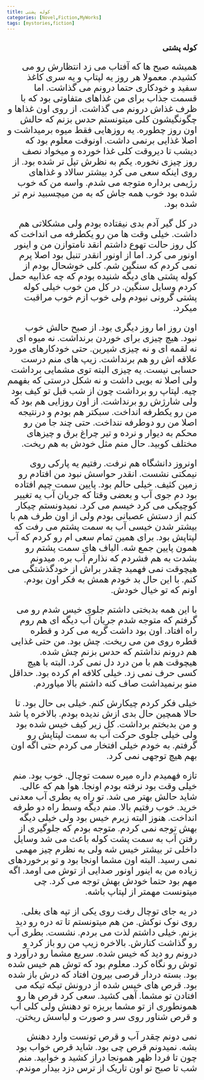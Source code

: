```yaml
---
title: کوله پشتی
categories: [Novel,Fiction,MyWorks]
tags: [mystories,fiction]
---
```


<style type="text/css"> 
@font-face { font-family: 'Roya'; src: url('../../roya.ttf'); } 
p { font-family: Roya; direction: rtl; font-size:24px; } 
ul {direction:rtl;}
h2 {direction:rtl;}
</style> 

## کوله پشتی


همیشه صبح ها که آفتاب می زد انتظارش رو می کشیدم. معمولا هر روز یه لپتاپ و یه سری کاغذ سفید و خودکاری حتما درونم می گذاشت. اما قسمت جذاب برای من غذاهای متفاوتی بود که با ظرف غذاش درونم می گذاشت. از روی اون غذاها و چگونگیشون کلی ميتونستم حدس بزنم که حالش اون روز چطوره. یه روزهایی فقط میوه برمیداشت و اصلا غذایی برنمی داشت. اونوقت معلوم بود که دیشب تا دیروقت کلی غذا خورده و میخواد نصف روز چیزی نخوره. یکم به نظرش تپل تر شده بود. از روی اینکه سعی می کرد بیشتر سالاد و غذاهای رژیمی برداره متوجه می شدم. واسه من که خوب شده بود خوب همه جاش که به من میچسبید نرم تر شده بود. 

در کل گیر آدم بدی نیفتاده بودم ولی مشکلاتی هم داشت. خیلی وقت ها من رو یکطرفه می انداخت که کل روز حالت تهوع داشتم انقد نامتوازن من و اینور اونور می کرد. اما از اونور انقدر تنبل بود اصلا پرم نمی کردم که سنگین شم. کلی خوشحال بودم از کوله پشتی های دیگه شنیده بودم که چه عذابیه حمل کردم وسایل سنگین. در کل من خوب خیلی کوله پشتی گرونی نبودم ولی خوب ازم خوب مراقبت میکرد. 

اون روز اما روز دیگری بود. از صبح حالش خوب نبود. هیچ چیزی برای خوردن برنداشت. نه میوه ای نه لقمه ای و نه چیزی شیرین. حتی خودکارهای مورد علاقه اش رو هم برنداشت. زیپ های منم درست حسابی نیست. یه چیزی البته توی مشمایی برداشت ولی اصلا نه بویی داشت و نه شکل درستی که بفهمم چیه. لپتاپ رو برداشت چون از شب قبل تو کیف بود ولی شارژش رو برنداشت. از اون روزایی هم بود که من رو یکطرفه انداخت. سبکتر هم بودم و درنتیجه اصلا من رو دوطرفه ننداخت. حتی چند جا من رو محکم به دیوار و نرده و تیر چراغ برق و چیزهای مختلف کوبید. حال منم مثل خودش به هم ریخت. 

اونروز دانشگاه هم نرفت. رفتیم یه پارکی روی نیمکتی نشست. انقدر حواسش نبود من افتادم رو زمین کثیف. خیلی حالم بود. پایین سمت چپم افتاده بود دم جوی آب و بعضی وقتا که جریان آب یه تغییر کوچیکی می کرد خیسم می کرد. نمیدونستم چیکار کنم از دستش عصبانی بودم ولی از اون طرف هم با بیشتر شدن خیسی آب به سمت پشتم می رفت که لپتاپش بود. برای همین تمام سعی ام رو کردم که آب همون پایین جمع شه. الیاف های سمت پشتم رو بشدت به هم فشردم که نذارم آب بره. میدونم هیچوقت نمی فهمید چقدر براش از خودگذشتگی می کنم. با این حال بد خودم همش به فکر اون بودم. اونم که تو خیال خودش.

با این همه بدبختی داشتم جلوی خیس شدم رو می گرفتم که متوجه شدم جریان آب دیگه ای هم روم راه افتاد. اون بود داشت گریه می کرد و قطره قطره روی من می ریخت. چش بود. من حتی غذایی هم درونم نداشتم که حدس بزنم چش شده. هیچوقت هم با من درد دل نمی کرد. البته با هیچ کسی حرف نمی زد. خیلی کلافه ام کرده بود. حداقل منو برنمیداشت صاف کنه داشتم بالا میاوردم. 

خیلی فکر کردم چیکارش کنم. خیلی بی حال بود. تا حالا همچین حال بدی ازش ندیده بودم. بالاخره پا شد و من بدبختم برداشت. کل زیر کیف خیس شده بود ولی خیلی جلوی حرکت آب به سمت لپتاپش رو گرفتم. به خودم خیلی افتخار می کردم حتی اگه اون بهم هیچ توجهی نمی کرد. 

تازه فهمیدم داره میره سمت توچال. خوب بود. منم خیلی وقت بود نرفته بودم اونجا. هوا هم که عالی. شاید حالش بهتر می شد. تو راه یه بطری آب معدنی خرید. خوب رفتیم بالا. منم دیگه وسط راه دو طرفه انداخت. هنوز البته زیرم خیس بود ولی خیلی دیگه بهش توجه نمی کردم. متوجه بودم که جلوگیری از رفتن آب به سمت پشت کوله باعث می شد وسایل داخلی تر بیشتر خیس شه ولی به نظرم چیز مهمی نمی رسید. البته اون مشما اونجا بود و تو برخوردهای زیاده من به اینور اونور صدایی از توش می اومد. اگه مهم بود حتما خودش بهش توجه می کرد. چی میتونست مهمتر از لپتاپ باشه. 

در یه جای توچال رفت روی یکی از تپه های بغلی. روی نوک نوکش. من هم میتونستم تا ته دره رو دید بزنم. خیلی داشتم لذت می بردم. نشست. بطری آب رو گذاشت کنارش. بالاخره زیپ من رو باز کرد و درونم رو دید که خیس شده. سریع مشما رو درآورد و توش رو نگاه کرد. معلوم بود که توش هم خیس شده بود. بسته دردار قرصی بیرون افتاد که درش باز شده بود. قرص های خیس شده از درونش تیکه تیکه می افتادن تو مشما. آهی کشید. سعی کرد قرص ها رو همونطوری از تو مشما بریزه تو دهنش ولی کلی آب و قرص شناور روی سر و صورت و لباسش ریختن. 

نمی دونم چقدر آب و قرص تونست وارد دهنش بشه. نمیدونم قرص چی بود. شاید قرص خواب بود چون تا فردا ظهر همونجا دراز کشید و خوابید. منم شب تا صبح تو اون تاریک از ترس دزد بیدار موندم. 



